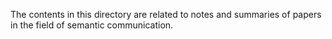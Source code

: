 The contents in this directory are related to notes and summaries of papers in the field of semantic communication.
